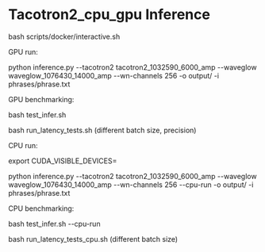 # Tacotron2_cpu_gpu Inference

bash scripts/docker/interactive.sh

GPU run: 

python inference.py --tacotron2 tacotron2_1032590_6000_amp --waveglow waveglow_1076430_14000_amp --wn-channels 256 -o output/ -i phrases/phrase.txt

GPU benchmarking:

bash test_infer.sh

bash run_latency_tests.sh (different batch size, precision)



CPU run: 

export CUDA_VISIBLE_DEVICES=

python inference.py --tacotron2 tacotron2_1032590_6000_amp --waveglow waveglow_1076430_14000_amp --wn-channels 256 --cpu-run -o output/ -i phrases/phrase.txt

CPU benchmarking:

bash test_infer.sh --cpu-run

bash run_latency_tests_cpu.sh (different batch size)
